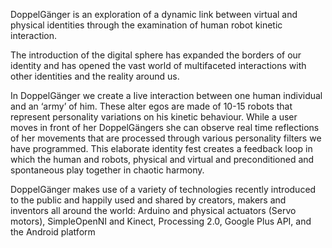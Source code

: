 DoppelGänger is an exploration of a dynamic link between virtual and physical identities through the examination of human robot kinetic interaction. 

The introduction of the digital sphere has expanded the borders of our identity and has opened the vast world of multifaceted interactions with other identities and the reality around us. 

In DoppelGänger we create a Iive interaction between one human individual and an ‘army’ of him. These alter egos are made of 10-15 robots that represent personality variations on his kinetic behaviour. While a user moves in front of her DoppelGängers she can observe real time reflections of her movements that are processed through various personality filters we have programmed. This elaborate identity fest creates a feedback loop in which the human and robots, physical and virtual and preconditioned and spontaneous play together in chaotic harmony. 

DoppelGänger makes use of a variety of technologies recently introduced to the public and happily used and shared by creators, makers and inventors all around the world:
Arduino and physical actuators (Servo motors), SimpleOpenNI and Kinect, Processing 2.0, Google Plus API, and the Android platform
